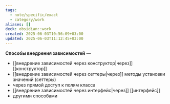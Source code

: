 ```yaml
---
tags:
  - note/specific/exact
  - category/work
aliases: []
deck: obsidian::work
created: 2025-06-03T10:56:09+03:00
updated: 2025-06-03T11:12:45+03:00
---
```


**Способы внедрения зависимостей**
—
- [[внедрение зависимостей через конструктор|через]] [[конструктор]]
- [[внедрение зависимостей через сеттеры|через]] методы установки значений (сеттеры)
- через прямой доступ к полям класса
- [[внедрение зависимостей через интерфейс|через]] [[интерфейс]]
- другими способами
